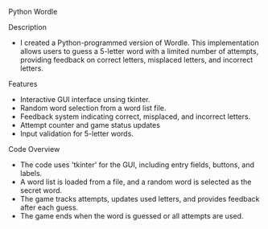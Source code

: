 Python Wordle

Description
  - I created a Python-programmed version of Wordle. This implementation allows users to guess a 5-letter word with a limited number of attempts, providing feedback on correct letters, misplaced letters, and incorrect letters.

Features
  - Interactive GUI interface unsing tkinter.
  - Random word selection from a word list file.
  - Feedback system indicating correct, misplaced, and incorrect letters. 
  - Attempt counter and game status updates
  - Input validation for 5-letter words.

Code Overview
  - The code uses 'tkinter' for the GUI, including entry fields, buttons, and labels.
  - A word list is loaded from a file, and a random word is selected as the secret word.
  - The game tracks attempts, updates used letters, and provides feedback after each guess.
  - The game ends when the word is guessed or all attempts are used.

